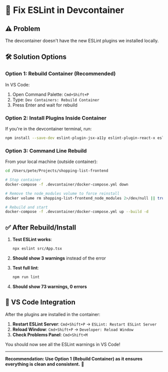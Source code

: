 # 🔧 Fix ESLint in Devcontainer

## ⚠️ Problem
The devcontainer doesn't have the new ESLint plugins we installed locally.

## 🛠️ Solution Options

### **Option 1: Rebuild Container (Recommended)**

In VS Code:
1. Open Command Palette: `Cmd+Shift+P`
2. Type: `Dev Containers: Rebuild Container`
3. Press Enter and wait for rebuild

### **Option 2: Install Plugins Inside Container**

If you're in the devcontainer terminal, run:
```bash
npm install --save-dev eslint-plugin-jsx-a11y eslint-plugin-react-x eslint-plugin-react-dom
```

### **Option 3: Command Line Rebuild**

From your local machine (outside container):
```bash
cd /Users/pete/Projects/shopping-list-frontend

# Stop container
docker-compose -f .devcontainer/docker-compose.yml down

# Remove the node_modules volume to force reinstall
docker volume rm shopping-list-frontend_node_modules 2>/dev/null || true

# Rebuild and start
docker-compose -f .devcontainer/docker-compose.yml up --build -d
```

## ✅ After Rebuild/Install

1. **Test ESLint works**:
   ```bash
   npx eslint src/App.tsx
   ```

2. **Should show 3 warnings** instead of the error

3. **Test full lint**:
   ```bash
   npm run lint
   ```

4. **Should show 73 warnings, 0 errors**

## 🎯 VS Code Integration

After the plugins are installed in the container:

1. **Restart ESLint Server**: `Cmd+Shift+P` → `ESLint: Restart ESLint Server`
2. **Reload Window**: `Cmd+Shift+P` → `Developer: Reload Window`
3. **Check Problems Panel**: `Cmd+Shift+M`

You should now see all the ESLint warnings in VS Code!

---

**Recommendation: Use Option 1 (Rebuild Container) as it ensures everything is clean and consistent.** 🎯

